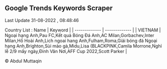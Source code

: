 

## Google Trends Keywords Scraper 
 
Last Update 31-08-2022 , 08:48:46

Country List :
 Name  | Keyword |
| ------------- | ------------- |
| VIETNAM | Ngoại hạng Anh,Pau FC,Kết quả Bóng Đá Anh,AC Milan,Gorbachev,Inter Milan,Hồ Hoài Anh,Lich ngoai hang Anh,Fulham,Roma,Giải bóng đá Ngoại hạng Anh,Brighton,Sùi mào gà,Midu,Lisa (BLACKPINK,Camila Morrone,Nghỉ lễ 2/9 mấy ngày,Đinh Văn Nơi,AFF Cup 2022,Scott Parker |



© Abdul Muttaqin 
